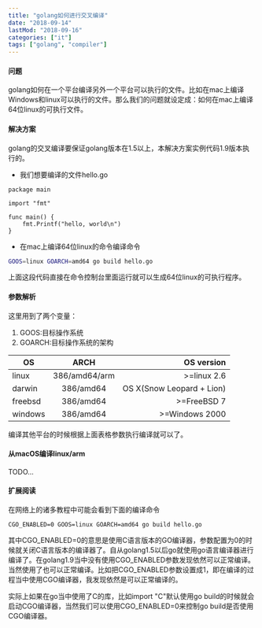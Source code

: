 ```yaml
---
title: "golang如何进行交叉编译"
date: "2018-09-14"
lastMod: "2018-09-16"
categories: ["it"]
tags: ["golang", "compiler"]
---
```


#### 问题
golang如何在一个平台编译另外一个平台可以执行的文件。比如在mac上编译Windows和linux可以执行的文件。那么我们的问题就设定成：如何在mac上编译64位linux的可执行文件。

#### 解决方案
golang的交叉编译要保证golang版本在1.5以上，本解决方案实例代码1.9版本执行的。

- 我们想要编译的文件hello.go

```golang
package main

import "fmt"

func main() {
    fmt.Printf("hello, world\n")
}
```

- 在mac上编译64位linux的命令编译命令

```bash
GOOS=linux GOARCH=amd64 go build hello.go
```

上面这段代码直接在命令控制台里面运行就可以生成64位linux的可执行程序。

#### 参数解析
这里用到了两个变量：
1. GOOS:目标操作系统
2. GOARCH:目标操作系统的架构

| OS      |     ARCH      |                OS version |
| ------- | :-----------: | ------------------------: |
| linux   | 386/amd64/arm |               >=linux 2.6 |
| darwin  |   386/amd64   | OS X(Snow Leopard + Lion) |
| freebsd |   386/amd64   |               >=FreeBSD 7 |
| windows |   386/amd64   |            >=Windows 2000 |

编译其他平台的时候根据上面表格参数执行编译就可以了。

#### 从macOS编译linux/arm

TODO...

#### 扩展阅读
在网络上的诸多教程中可能会看到下面的编译命令

```shell
CGO_ENABLED=0 GOOS=linux GOARCH=amd64 go build hello.go
```

其中CGO_ENABLED=0的意思是使用C语言版本的GO编译器，参数配置为0的时候就关闭C语言版本的编译器了。自从golang1.5以后go就使用go语言编译器进行编译了。在golang1.9当中没有使用CGO_ENABLED参数发现依然可以正常编译。当然使用了也可以正常编译。比如把CGO_ENABLED参数设置成1，即在编译的过程当中使用CGO编译器，我发现依然是可以正常编译的。

实际上如果在go当中使用了C的库，比如import "C"默认使用go build的时候就会启动CGO编译器，当然我们可以使用CGO_ENABLED=0来控制go build是否使用CGO编译器。